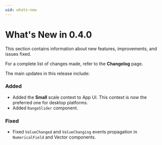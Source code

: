```yaml
---
uid: whats-new
---
```


# What's New in **0.4.0**

This section contains information about new features, improvements, and issues fixed.

For a complete list of changes made, refer to the **Changelog** page.

The main updates in this release include:

### Added

- Added the **Small** scale context to App UI. This context is now the preferred one for desktop platforms.
- Added `RangeSlider` component.

### Fixed

- Fixed `ValueChanged` and `ValueChanging` events propagation in `NumericalField` and Vector components.